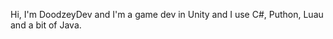 Hi, I'm DoodzeyDev and I'm a game dev in Unity and I use C#, Puthon, Luau and a bit of Java.

<!---
DoodzeyDev/DoodzeyDev is a ✨ special ✨ repository because its `README.md` (this file) appears on your GitHub profile.
You can click the Preview link to take a look at your changes.
--->

